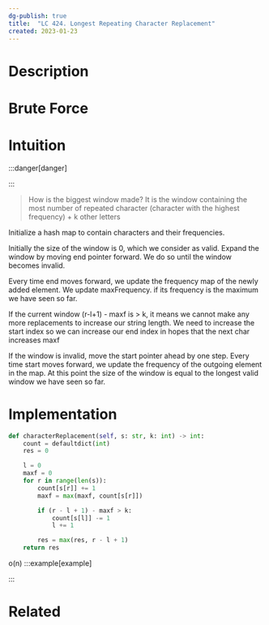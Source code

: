 ```yaml
---
dg-publish: true
title:  "LC 424. Longest Repeating Character Replacement"
created: 2023-01-23
---
```



# Description

# Brute Force
# Intuition

:::danger[danger] 


:::
>How is the biggest window made?
>It is the window containing the most number of repeated character (character with the highest frequency) + k other letters


Initialize a hash map to contain characters and their frequencies.

Initially the size of the window is 0, which we consider as valid. Expand the window by moving end pointer forward. We do so until the window becomes invalid.

Every time end moves forward, we update the frequency map of the newly added element. We update maxFrequency. if its frequency is the maximum we have seen so far.

If the current window (r-l+1) - maxf is > k, it means we cannot make any more replacements to increase our string length. We need to increase the start index so we can increase our end index in hopes that the next char increases maxf


If the window is invalid, move the start pointer ahead by one step. Every time start moves forward, we update the frequency of the outgoing element in the map. At this point the size of the window is equal to the longest valid window we have seen so far. 

# Implementation
```python
def characterReplacement(self, s: str, k: int) -> int:
	count = defaultdict(int)
	res = 0

	l = 0
	maxf = 0
	for r in range(len(s)):
		count[s[r]] += 1
		maxf = max(maxf, count[s[r]])

		if (r - l + 1) - maxf > k:
			count[s[l]] -= 1
			l += 1

		res = max(res, r - l + 1)
	return res
```
o(n)
:::example[example] 


:::


# Related
